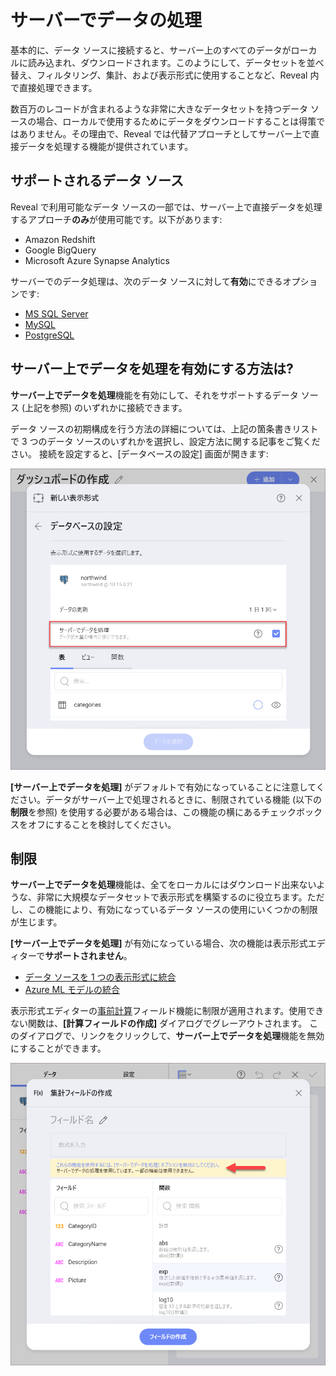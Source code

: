 # サーバーでデータの処理

基本的に、データ ソースに接続すると、サーバー上のすべてのデータがローカルに読み込まれ、ダウンロードされます。このようにして、データセットを並べ替え、フィルタリング、集計、および表示形式に使用することなど、Reveal 内で直接処理できます。

数百万のレコードが含まれるような非常に大きなデータセットを持つデータ ソースの場合、ローカルで使用するためにデータをダウンロードすることは得策ではありません。その理由で、Reveal では代替アプローチとしてサーバー上で直接データを処理する機能が提供されています。

## サポートされるデータ ソース

Reveal で利用可能なデータ ソースの一部では、サーバー上で直接データを処理するアプローチ**のみ**が使用可能です。以下があります: 

* Amazon Redshift
* Google BigQuery
* Microsoft Azure Synapse Analytics  

サーバーでのデータ処理は、次のデータ ソースに対して**有効**にできるオプションです:

* [MS SQL Server](supported-data-sources/microsoft-sql-server.html)
* [MySQL](supported-data-sources/mysql.html)
* [PostgreSQL](supported-data-sources/postgresql.html)

## サーバー上でデータを処理を有効にする方法は?

**サーバー上でデータを処理**機能を有効にして、それをサポートするデータ ソース (上記を参照) のいずれかに接続できます。

データ ソースの初期構成を行う方法の詳細については、上記の箇条書きリストで 3 つのデータ ソースのいずれかを選択し、設定方法に関する記事をご覧ください。
接続を設定すると、[データベースの設定] 画面が開きます:

<img src="images/process-data-server-checkbox.png" alt="New Process data on server checkbox added in the Set Up the Database dialog in PostgreSQL" class="responsive-img"/>

**[サーバー上でデータを処理]** がデフォルトで有効になっていることに注意してください。データがサーバー上で処理されるときに、制限されている機能 (以下の**制限**を参照) を使用する必要がある場合は、この機能の横にあるチェックボックスをオフにすることを検討してください。

## 制限

**サーバー上でデータを処理**機能は、全てをローカルにはダウンロード出来ないような、非常に大規模なデータセットで表示形式を構築するのに役立ちます。ただし、この機能により、有効になっているデータ ソースの使用にいくつかの制限が生じます。

**[サーバー上でデータを処理]** が有効になっている場合、次の機能は表示形式エディターで**サポートされません**。

* [データ ソースを 1 つの表示形式に統合](data-blending.html)
* [Azure ML モデルの統合](ml-integration/azure-machine-learning-models.html)

表示形式エディターの[事前計算](~/jp/data-visualizations/fields/calculated-fields/overview.html#precalculated[-fields)フィールド機能に制限が適用されます。使用できない関数は、**[計算フィールドの作成]** ダイアログでグレーアウトされます。
このダイアログで、リンクをクリックして、**サーバー上でデータを処理**機能を無効にすることができます。

<img src="images/pre-calculated-fields-unavailable-process-data-server.png" alt="Disable Process Data on Server prompt in the Calculated Fields dialog" class="responsive-img"/>
